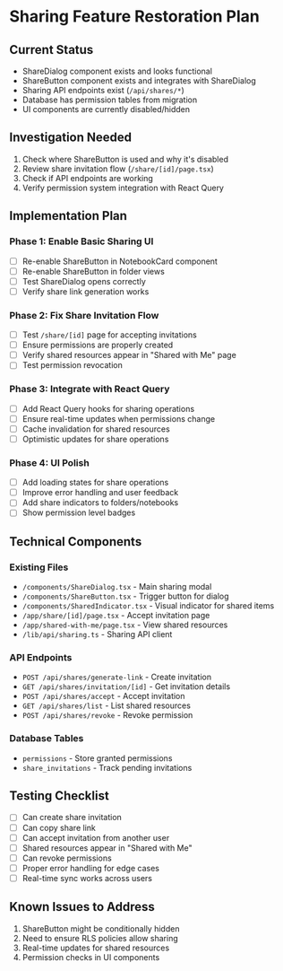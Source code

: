 # Sharing Feature Restoration Plan

## Current Status

- ShareDialog component exists and looks functional
- ShareButton component exists and integrates with ShareDialog
- Sharing API endpoints exist (`/api/shares/*`)
- Database has permission tables from migration
- UI components are currently disabled/hidden

## Investigation Needed

1. Check where ShareButton is used and why it's disabled
2. Review share invitation flow (`/share/[id]/page.tsx`)
3. Check if API endpoints are working
4. Verify permission system integration with React Query

## Implementation Plan

### Phase 1: Enable Basic Sharing UI

- [ ] Re-enable ShareButton in NotebookCard component
- [ ] Re-enable ShareButton in folder views
- [ ] Test ShareDialog opens correctly
- [ ] Verify share link generation works

### Phase 2: Fix Share Invitation Flow

- [ ] Test `/share/[id]` page for accepting invitations
- [ ] Ensure permissions are properly created
- [ ] Verify shared resources appear in "Shared with Me" page
- [ ] Test permission revocation

### Phase 3: Integrate with React Query

- [ ] Add React Query hooks for sharing operations
- [ ] Ensure real-time updates when permissions change
- [ ] Cache invalidation for shared resources
- [ ] Optimistic updates for share operations

### Phase 4: UI Polish

- [ ] Add loading states for share operations
- [ ] Improve error handling and user feedback
- [ ] Add share indicators to folders/notebooks
- [ ] Show permission level badges

## Technical Components

### Existing Files

- `/components/ShareDialog.tsx` - Main sharing modal
- `/components/ShareButton.tsx` - Trigger button for dialog
- `/components/SharedIndicator.tsx` - Visual indicator for shared items
- `/app/share/[id]/page.tsx` - Accept invitation page
- `/app/shared-with-me/page.tsx` - View shared resources
- `/lib/api/sharing.ts` - Sharing API client

### API Endpoints

- `POST /api/shares/generate-link` - Create invitation
- `GET /api/shares/invitation/[id]` - Get invitation details
- `POST /api/shares/accept` - Accept invitation
- `GET /api/shares/list` - List shared resources
- `POST /api/shares/revoke` - Revoke permission

### Database Tables

- `permissions` - Store granted permissions
- `share_invitations` - Track pending invitations

## Testing Checklist

- [ ] Can create share invitation
- [ ] Can copy share link
- [ ] Can accept invitation from another user
- [ ] Shared resources appear in "Shared with Me"
- [ ] Can revoke permissions
- [ ] Proper error handling for edge cases
- [ ] Real-time sync works across users

## Known Issues to Address

1. ShareButton might be conditionally hidden
2. Need to ensure RLS policies allow sharing
3. Real-time updates for shared resources
4. Permission checks in UI components
